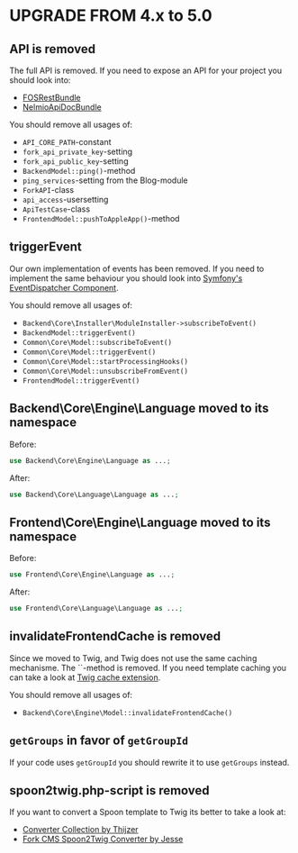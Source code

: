 UPGRADE FROM 4.x to 5.0
=======================

## API is removed

The full API is removed. If you need to expose an API for your project you should look into:

* [FOSRestBundle](https://github.com/FriendsOfSymfony/FOSRestBundle)
* [NelmioApiDocBundle](https://github.com/nelmio/NelmioApiDocBundle)

You should remove all usages of:

* `API_CORE_PATH`-constant
* `fork_api_private_key`-setting
* `fork_api_public_key`-setting
* `BackendModel::ping()`-method
* `ping_services`-setting from the Blog-module
* `ForkAPI`-class
* `api_access`-usersetting
* `ApiTestCase`-class
* `FrontendModel::pushToAppleApp()`-method


## triggerEvent

Our own implementation of events has been removed. If you need to implement the
same behaviour you should look into [Symfony's EventDispatcher Component](http://symfony.com/doc/current/components/event_dispatcher.html).

You should remove all usages of:

* `Backend\Core\Installer\ModuleInstaller->subscribeToEvent()`
* `BackendModel::triggerEvent()`
* `Common\Core\Model::subscribeToEvent()`
* `Common\Core\Model::triggerEvent()`
* `Common\Core\Model::startProcessingHooks()`
* `Common\Core\Model::unsubscribeFromEvent()`
* `FrontendModel::triggerEvent()`


## Backend\Core\Engine\Language moved to its namespace

Before:

```php
use Backend\Core\Engine\Language as ...;
```

After:

```php
use Backend\Core\Language\Language as ...;
```


## Frontend\Core\Engine\Language moved to its namespace 

Before:

```php
use Frontend\Core\Engine\Language as ...;
```

After:

```php
use Frontend\Core\Language\Language as ...;
```

## invalidateFrontendCache is removed

Since we moved to Twig, and Twig does not use the same caching mechanisme. The ``-method is removed.
If you need template caching you can take a look at [Twig cache extension](https://github.com/asm89/twig-cache-extension).

You should remove all usages of:

* `Backend\Core\Engine\Model::invalidateFrontendCache()`


## `getGroups` in favor of `getGroupId`

If your code uses `getGroupId` you should rewrite it to use `getGroups` instead.


## spoon2twig.php-script is removed

If you want to convert a Spoon template to Twig its better to take a look at:

* [Converter Collection by Thijzer](https://github.com/Thijzer/ConverterCollection)
* [Fork CMS Spoon2Twig Converter by Jesse](http://spoon2twig.jessedobbelae.re/)


